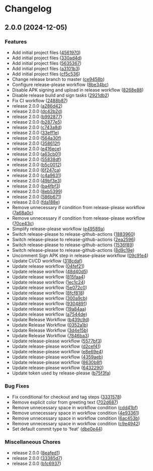 # Changelog

## 2.0.0 (2024-12-05)


### Features

* Add initial project files ([4561970](https://www.github.com/IsraelDeveloperMaster/RealeseProject/commit/45619700bf362e67ad72165de30796331b8fa97f))
* Add initial project files ([330ad4d](https://www.github.com/IsraelDeveloperMaster/RealeseProject/commit/330ad4ddf4f3e470c9b00f08b33711f29f36fb53))
* Add initial project files ([5635367](https://www.github.com/IsraelDeveloperMaster/RealeseProject/commit/563536715bf81d3972a066e11e646837397bb874))
* Add initial project files ([a3101b3](https://www.github.com/IsraelDeveloperMaster/RealeseProject/commit/a3101b3e38889c389ef41e248d27c6e8658eb38a))
* Add initial project files ([cf5c536](https://www.github.com/IsraelDeveloperMaster/RealeseProject/commit/cf5c5368648f359d6b13c461fcb20d21b2cc5cfe))
* Change release branch to master ([ce9458b](https://www.github.com/IsraelDeveloperMaster/RealeseProject/commit/ce9458b7044e3b96f54c34d99a4a59220745c195))
* Configure release-please workflow ([8be34bc](https://www.github.com/IsraelDeveloperMaster/RealeseProject/commit/8be34bcf60afb45dd576d92560d9c93dadc57d5d))
* Disable APK signing and upload in release workflow ([8268e88](https://www.github.com/IsraelDeveloperMaster/RealeseProject/commit/8268e8806f443059b45e0738d256f1dbe3358538))
* Disable release build and sign tasks ([2921db2](https://www.github.com/IsraelDeveloperMaster/RealeseProject/commit/2921db2b546aa51b41e445ddfd77ebe21b29edc4))
* Fix CI workflow ([2488b87](https://www.github.com/IsraelDeveloperMaster/RealeseProject/commit/2488b87defca778df98d9eeffcee4b7b96a429d1))
* release 2.0.0 ([a286d42](https://www.github.com/IsraelDeveloperMaster/RealeseProject/commit/a286d4299543063f8ff29f435ab855ff0de841e7))
* release 2.0.0 ([dc42b2d](https://www.github.com/IsraelDeveloperMaster/RealeseProject/commit/dc42b2dc9d3f1f2930f9ad7a47f8947a6dc7bb70))
* release 2.0.0 ([b992877](https://www.github.com/IsraelDeveloperMaster/RealeseProject/commit/b99287711bec9875da5cc36fade15a7f02e2e646))
* release 2.0.0 ([b2877e5](https://www.github.com/IsraelDeveloperMaster/RealeseProject/commit/b2877e5eb01c3a9f7e8ab887e74cf657028dff2f))
* release 2.0.0 ([c743a8d](https://www.github.com/IsraelDeveloperMaster/RealeseProject/commit/c743a8df2fe8deec8fdb2bb1454d725ad12d3b05))
* release 2.0.0 ([33eff1e](https://www.github.com/IsraelDeveloperMaster/RealeseProject/commit/33eff1e3bd4521492b9950791e8058ebcf65de2f))
* release 2.0.0 ([564a30f](https://www.github.com/IsraelDeveloperMaster/RealeseProject/commit/564a30fd45ff2a5984aa8f6b490094172158deb8))
* release 2.0.0 ([358612f](https://www.github.com/IsraelDeveloperMaster/RealeseProject/commit/358612f74bf6800c73a4e4e2f790f87e8f8438a9))
* release 2.0.0 ([e416ece](https://www.github.com/IsraelDeveloperMaster/RealeseProject/commit/e416ecea07e3d4cd4f33dbcda2de3aa55c06085f))
* release 2.0.0 ([a63cb01](https://www.github.com/IsraelDeveloperMaster/RealeseProject/commit/a63cb0122bfde2f851021bb3e99f55150c09dfaa))
* release 2.0.0 ([55838df](https://www.github.com/IsraelDeveloperMaster/RealeseProject/commit/55838dff90f100afffb027fa70b7f50449af16a2))
* release 2.0.0 ([b5c0012](https://www.github.com/IsraelDeveloperMaster/RealeseProject/commit/b5c001264e05daf120ba6881a02e20f8c8241ec0))
* release 2.0.0 ([6f247ca](https://www.github.com/IsraelDeveloperMaster/RealeseProject/commit/6f247ca33d42ce39c9f405b49f6d86ff8ce1eaa4))
* release 2.0.0 ([c4a9631](https://www.github.com/IsraelDeveloperMaster/RealeseProject/commit/c4a96310ca13d85d8da13e9cb75a5d139169915d))
* release 2.0.0 ([49bf3e3](https://www.github.com/IsraelDeveloperMaster/RealeseProject/commit/49bf3e30f9844891eec25bc6ecdf22a27a8656c3))
* release 2.0.0 ([ba4fbf3](https://www.github.com/IsraelDeveloperMaster/RealeseProject/commit/ba4fbf3a2d2485b9cc1729c62d7878cf9b43e94f))
* release 2.0.0 ([8eb5399](https://www.github.com/IsraelDeveloperMaster/RealeseProject/commit/8eb5399afbbb47999581097ce0b7fc7b13fd323f))
* release 2.0.0 ([586b671](https://www.github.com/IsraelDeveloperMaster/RealeseProject/commit/586b671098634d3ff535138b41b80ae3cc3bc13b))
* release 2.0.0 ([fda188e](https://www.github.com/IsraelDeveloperMaster/RealeseProject/commit/fda188eb4d656301a2520be5a0c0dc90d8cad19c))
* Remove unnecessary if condition from release-please workflow ([7a68a0c](https://www.github.com/IsraelDeveloperMaster/RealeseProject/commit/7a68a0cde76b59395d18ecf383ef5eb29ef48b3c))
* Remove unnecessary if condition from release-please workflow ([70ce43c](https://www.github.com/IsraelDeveloperMaster/RealeseProject/commit/70ce43cc9c0b79af43a85221bd9f896b267972ac))
* Simplify release-please workflow ([e49589a](https://www.github.com/IsraelDeveloperMaster/RealeseProject/commit/e49589a106ec5945165d3822674540d3b8935808))
* Switch release-please to release-github-actions ([1883960](https://www.github.com/IsraelDeveloperMaster/RealeseProject/commit/18839604d054d09216ed1e877e87c6384b2e5e15))
* Switch release-please to release-github-actions ([2ea2596](https://www.github.com/IsraelDeveloperMaster/RealeseProject/commit/2ea25961eb15872244aafba63b546a9ec87d2795))
* Switch release-please to release-github-actions ([1536f89](https://www.github.com/IsraelDeveloperMaster/RealeseProject/commit/1536f8923e05113ba466c6155a42aa8fb1f812f8))
* Switch release-please to release-github-actions ([8d9c19e](https://www.github.com/IsraelDeveloperMaster/RealeseProject/commit/8d9c19e7e602cf4a2b689df632304c491d64c4ff))
* Uncomment Sign APK step in release-please workflow ([09c91e4](https://www.github.com/IsraelDeveloperMaster/RealeseProject/commit/09c91e45ceb276a8dfa4997f7ac467fc22823997))
* Update CI/CD workflow ([318cdaf](https://www.github.com/IsraelDeveloperMaster/RealeseProject/commit/318cdaf798b2e68d45364e2e058174264da23d9c))
* Update release workflow ([04fef21](https://www.github.com/IsraelDeveloperMaster/RealeseProject/commit/04fef21060d27540a11b47960406e25eaa8561e1))
* Update release workflow ([48d40d5](https://www.github.com/IsraelDeveloperMaster/RealeseProject/commit/48d40d534c58c57a9d857ad6a684db8b5e6efe5c))
* Update release workflow ([815faa4](https://www.github.com/IsraelDeveloperMaster/RealeseProject/commit/815faa4bdc28e16f06beb58e3040016846d5e64d))
* Update release workflow ([1ec1c24](https://www.github.com/IsraelDeveloperMaster/RealeseProject/commit/1ec1c249b369586b81f17b1526c607cf7b6930ea))
* Update release workflow ([5e072c0](https://www.github.com/IsraelDeveloperMaster/RealeseProject/commit/5e072c0a93c0372c60eb75de0336713db6222094))
* Update release workflow ([8fcf818](https://www.github.com/IsraelDeveloperMaster/RealeseProject/commit/8fcf818704db5aeec54ad7b057199725ee119785))
* Update release workflow ([300a9cb](https://www.github.com/IsraelDeveloperMaster/RealeseProject/commit/300a9cb6227e30ca1cf19a6ec7d63b3e93fa49d6))
* Update release workflow ([9304891](https://www.github.com/IsraelDeveloperMaster/RealeseProject/commit/93048918fedb89a695ff33398a9c4c6b572b3a66))
* Update release workflow ([19a84aa](https://www.github.com/IsraelDeveloperMaster/RealeseProject/commit/19a84aa5984cd7ee763c45e9a3bd694080268ec9))
* Update release workflow ([a7544de](https://www.github.com/IsraelDeveloperMaster/RealeseProject/commit/a7544de8f3a7feb499fd30ab2f2ea7eb4ccc48d5))
* Update Release Workflow ([b439c9d](https://www.github.com/IsraelDeveloperMaster/RealeseProject/commit/b439c9d0f36b8a529eb8e3afeff66baf28f782d4))
* Update Release Workflow ([0352a1b](https://www.github.com/IsraelDeveloperMaster/RealeseProject/commit/0352a1bc6fabcd7928190401128a27805c1f2b64))
* Update Release Workflow ([3d4e15b](https://www.github.com/IsraelDeveloperMaster/RealeseProject/commit/3d4e15b510bb43a29cff3b157c011f12eddb9b2d))
* Update Release Workflow ([7846ba3](https://www.github.com/IsraelDeveloperMaster/RealeseProject/commit/7846ba3142c965cf0dc1866ef0cd0228862c6d12))
* Update release-please workflow ([5577bf3](https://www.github.com/IsraelDeveloperMaster/RealeseProject/commit/5577bf3cad7daf888d7a57ba964d9595d73d3573))
* Update release-please workflow ([d2cef41](https://www.github.com/IsraelDeveloperMaster/RealeseProject/commit/d2cef41705f6fb62a167956436c9317d1b33d715))
* Update release-please workflow ([e8e69e4](https://www.github.com/IsraelDeveloperMaster/RealeseProject/commit/e8e69e47691684d9103b7150d352bacc25313ac5))
* Update release-please workflow ([4359aeb](https://www.github.com/IsraelDeveloperMaster/RealeseProject/commit/4359aebd988c3785ff0c7828f3ea25a5abbc0682))
* Update release-please workflow ([8630b8f](https://www.github.com/IsraelDeveloperMaster/RealeseProject/commit/8630b8f648f65b8335cbe676ba60761e293a7405))
* Update release-please workflow ([6432290](https://www.github.com/IsraelDeveloperMaster/RealeseProject/commit/643229052324f0df906c9216b3ee4e28d716b6a4))
* Update token used by release-please ([b75f3fa](https://www.github.com/IsraelDeveloperMaster/RealeseProject/commit/b75f3fafe727419caf5c346000addf41a5bb8581))


### Bug Fixes

* Fix conditional for checkout and tag steps ([3331578](https://www.github.com/IsraelDeveloperMaster/RealeseProject/commit/3331578126243fb9db1cf26e6a081090f4113df3))
* Remove explicit color from greeting text ([702d687](https://www.github.com/IsraelDeveloperMaster/RealeseProject/commit/702d687fcc6dcb9319ec6035f8a9b25e5157263b))
* Remove unnecessary space in workflow condition ([cdd41bf](https://www.github.com/IsraelDeveloperMaster/RealeseProject/commit/cdd41bfdbc1fb5803685a948b09a36c43e08955a))
* Remove unnecessary space in workflow condition ([4e93361](https://www.github.com/IsraelDeveloperMaster/RealeseProject/commit/4e93361809f068511de932090e2bd86b37d48b26))
* Remove unnecessary space in workflow condition ([6ac453b](https://www.github.com/IsraelDeveloperMaster/RealeseProject/commit/6ac453b8d4d489062fc04bd3e0438498240be77b))
* Remove unnecessary space in workflow condition ([c9e4942](https://www.github.com/IsraelDeveloperMaster/RealeseProject/commit/c9e4942464b5eda383f0fc95b424b5bc7cc2c1a8))
* Set default commit type to 'feat' ([dbe0e44](https://www.github.com/IsraelDeveloperMaster/RealeseProject/commit/dbe0e446087850c42a7d52458734bf46128d42fc))


### Miscellaneous Chores

* release 2.0.0 ([8eafed1](https://www.github.com/IsraelDeveloperMaster/RealeseProject/commit/8eafed1de2126a8c09df54700def5c1f84f17e44))
* release 2.0.0 ([33385d7](https://www.github.com/IsraelDeveloperMaster/RealeseProject/commit/33385d75780db44ae22ebc582f2c3c2128300e2d))
* release 2.0.0 ([b1c6937](https://www.github.com/IsraelDeveloperMaster/RealeseProject/commit/b1c6937de6051d2b379be3641ba3aeb3d36244a2))
